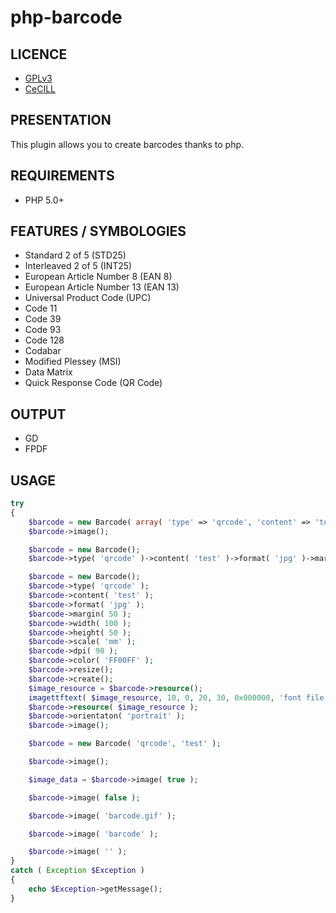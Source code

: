 php-barcode
===========

LICENCE
-------
* [GPLv3](http://www.gnu.org/licenses/gpl.html)
* [CeCILL](http://www.cecill.info/licences/Licence_CeCILL_V2-fr.html)

PRESENTATION
------------
This plugin allows you to create barcodes thanks to php.

REQUIREMENTS
------------
* PHP 5.0+

FEATURES / SYMBOLOGIES
----------------------
* Standard 2 of 5 (STD25)
* Interleaved 2 of 5 (INT25)
* European Article Number 8 (EAN 8)
* European Article Number 13 (EAN 13)
* Universal Product Code (UPC)
* Code 11
* Code 39
* Code 93
* Code 128
* Codabar
* Modified Plessey (MSI)
* Data Matrix
* Quick Response Code (QR Code)

OUTPUT
------
* GD
* FPDF

USAGE
-----
```php
try
{
    $barcode = new Barcode( array( 'type' => 'qrcode', 'content' => 'test', 'format' => 'png', 'margin' => 10, 'orientaton' => 'portrait' ) );
    $barcode->image();

    $barcode = new Barcode();
    $barcode->type( 'qrcode' )->content( 'test' )->format( 'jpg' )->margin( 10 )->orientaton( 'portrait' )->resize( 100, 50, 'mm', 90 )->image();

    $barcode = new Barcode();
    $barcode->type( 'qrcode' );
    $barcode->content( 'test' );
    $barcode->format( 'jpg' );
    $barcode->margin( 50 );
    $barcode->width( 100 );
    $barcode->height( 50 );
    $barcode->scale( 'mm' );
    $barcode->dpi( 90 );
    $barcode->color( 'FF00FF' );
    $barcode->resize();
    $barcode->create();
    $image_resource = $barcode->resource();
    imagettftext( $image_resource, 10, 0, 20, 30, 0x000000, 'font file path', 'text label' );
    $barcode->resource( $image_resource );
    $barcode->orientaton( 'portrait' );
    $barcode->image();

    $barcode = new Barcode( 'qrcode', 'test' );

    $barcode->image();

    $image_data = $barcode->image( true );

    $barcode->image( false );

    $barcode->image( 'barcode.gif' );

    $barcode->image( 'barcode' );

    $barcode->image( '' );
}
catch ( Exception $Exception )
{
    echo $Exception->getMessage();
}
```